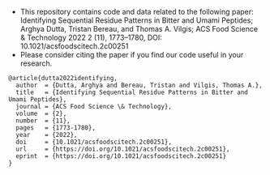 - This repository contains code and data related to the following paper: Identifying Sequential Residue Patterns in Bitter and Umami Peptides; Arghya Dutta, Tristan Bereau, and Thomas A. Vilgis; ACS Food Science & Technology 2022 2 (11), 1773–1780, DOI: 10.1021/acsfoodscitech.2c00251 
- Please consider citing the paper if you find our code useful in your research.

```
@article{dutta2022identifying,
  author  = {Dutta, Arghya and Bereau, Tristan and Vilgis, Thomas A.},
  title   = {Identifying Sequential Residue Patterns in Bitter and Umami Peptides},
  journal = {ACS Food Science \& Technology},
  volume  = {2},
  number  = {11},
  pages   = {1773-1780},
  year    = {2022},
  doi     = {10.1021/acsfoodscitech.2c00251},
  url     = {https://doi.org/10.1021/acsfoodscitech.2c00251},
  eprint  = {https://doi.org/10.1021/acsfoodscitech.2c00251}
}
```
